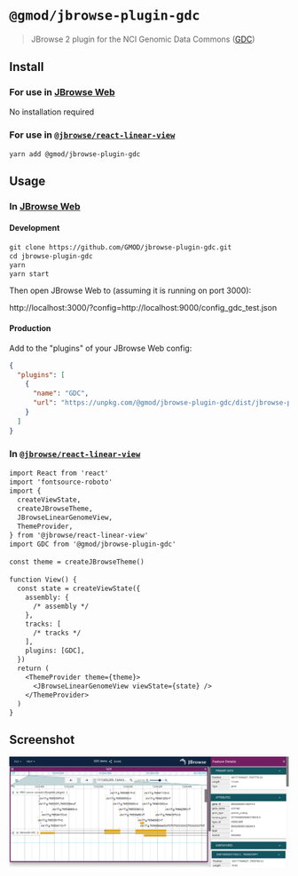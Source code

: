 # `@gmod/jbrowse-plugin-gdc`

> JBrowse 2 plugin for the NCI Genomic Data Commons ([GDC](https://gdc.cancer.gov/))

## Install

### For use in [JBrowse Web](https://jbrowse.org/jb2/docs/quickstart_web)

No installation required

### For use in [`@jbrowse/react-linear-view`](https://www.npmjs.com/package/@jbrowse/react-linear-genome-view)

```
yarn add @gmod/jbrowse-plugin-gdc
```

## Usage

### In [JBrowse Web](https://jbrowse.org/jb2/docs/quickstart_web)

#### Development

```
git clone https://github.com/GMOD/jbrowse-plugin-gdc.git
cd jbrowse-plugin-gdc
yarn
yarn start
```

Then open JBrowse Web to (assuming it is running on port 3000):

http://localhost:3000/?config=http://localhost:9000/config_gdc_test.json

#### Production

Add to the "plugins" of your JBrowse Web config:

```json
{
  "plugins": [
    {
      "name": "GDC",
      "url": "https://unpkg.com/@gmod/jbrowse-plugin-gdc/dist/jbrowse-plugin-gdc.umd.production.min.js"
    }
  ]
}
```

### In [`@jbrowse/react-linear-view`](https://www.npmjs.com/package/@jbrowse/react-linear-genome-view)

```tsx
import React from 'react'
import 'fontsource-roboto'
import {
  createViewState,
  createJBrowseTheme,
  JBrowseLinearGenomeView,
  ThemeProvider,
} from '@jbrowse/react-linear-view'
import GDC from '@gmod/jbrowse-plugin-gdc'

const theme = createJBrowseTheme()

function View() {
  const state = createViewState({
    assembly: {
      /* assembly */
    },
    tracks: [
      /* tracks */
    ],
    plugins: [GDC],
  })
  return (
    <ThemeProvider theme={theme}>
      <JBrowseLinearGenomeView viewState={state} />
    </ThemeProvider>
  )
}
```

## Screenshot

![](img/1.png)
